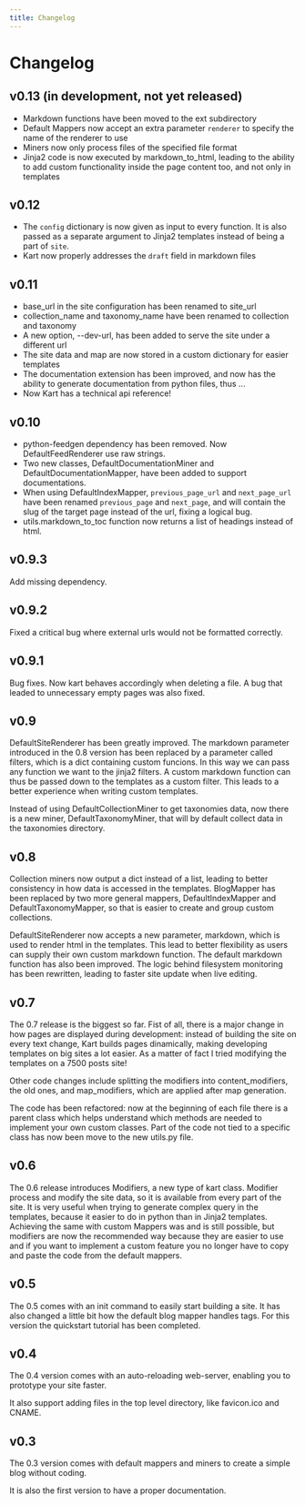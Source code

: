 ```yaml
---
title: Changelog
---
```


# Changelog


## v0.13 (in development, not yet released)

* Markdown functions have been moved to the ext subdirectory
* Default Mappers now accept an extra parameter ``renderer`` to specify the name of the renderer to use
* Miners now only process files of the specified file format
* Jinja2 code is now executed by markdown_to_html, leading to the ability to add custom functionality inside the page content too, and not only in templates

## v0.12

* The ``config`` dictionary is now given as input to every function. It is also passed as a separate argument to Jinja2 templates instead of being a part of ``site``.
* Kart now properly addresses the ``draft`` field in markdown files

## v0.11

* base_url in the site configuration has been renamed to site_url
* collection_name and taxonomy_name have been renamed to collection and taxonomy
* A new option, --dev-url, has been added to serve the site under a different url
* The site data and map are now stored in a custom dictionary for easier templates
* The documentation extension has been improved, and now has the ability to generate documentation from python files, thus ...
* Now Kart has a technical api reference!

## v0.10

* python-feedgen dependency has been removed. Now DefaultFeedRenderer use raw strings.
* Two new classes, DefaultDocumentationMiner and DefaultDocumentationMapper, have been added to support documentations.
* When using DefaultIndexMapper, ``previous_page_url`` and ``next_page_url`` have been renamed ``previous_page`` and ``next_page``, and will contain the slug of the target page instead of the url, fixing a logical bug.
* utils.markdown_to_toc function now returns a list of headings instead of html.

## v0.9.3
Add missing dependency.

## v0.9.2
Fixed a critical bug where external urls would not be formatted correctly.

## v0.9.1
Bug fixes. Now kart behaves accordingly when deleting a file. A bug that leaded to unnecessary empty pages was also fixed.


## v0.9
DefaultSiteRenderer has been greatly improved. The markdown parameter introduced in the 0.8 version has been replaced by a parameter called filters, which is a dict containing custom funcions. In this way we can pass any function we want to the jinja2 filters. A custom markdown function can thus be passed down to the templates as a custom filter. This leads to a better experience when writing custom templates.

Instead of using DefaultCollectionMiner to get taxonomies data, now there is a new miner, DefaultTaxonomyMiner, that will by default collect data in the taxonomies directory.  


## v0.8
Collection miners now output a dict instead of a list, leading to better consistency in how data is accessed in the templates. BlogMapper has been replaced by two more general mappers, DefaultIndexMapper and DefaultTaxonomyMapper, so that is easier to create and group custom collections.

DefaultSiteRenderer now accepts a new parameter, markdown, which is used to render html in the templates. This lead to better flexibility as users can supply their own custom markdown function. The default markdown function has also been improved. The logic behind filesystem monitoring has been rewritten, leading to faster site update when live editing.


## v0.7
The 0.7 release is the biggest so far. Fist of all, there is a major change in how pages are displayed during development: instead of building the site on every text change, Kart builds pages dinamically, making developing templates on big sites a lot easier. As a matter of fact I tried modifying the templates on a 7500 posts site!

Other code changes include splitting the modifiers into content_modifiers, the old ones, and map_modifiers, which are applied after map generation.

The code has been refactored: now at the beginning of each file there is a parent class which helps understand which methods are needed to implement your own custom classes. Part of the code not tied to a specific class has now been move to the new utils.py file.


## v0.6
The 0.6 release introduces Modifiers, a new type of kart class. Modifier process and modify the site data, so it is available from every part of the site. It is very useful when trying to generate complex query in the templates, because it easier to do in python than in Jinja2 templates. Achieving the same with custom Mappers was and is still possible, but modifiers are now the recommended way because they are easier to use and if you want to implement a custom feature you no longer have to copy and paste the code from the default mappers.


## v0.5
The 0.5 comes with an init command to easily start building a site. It has also changed a little bit how the default blog mapper handles tags. For this version the quickstart tutorial has been completed.


## v0.4
The 0.4 version comes with an auto-reloading web-server, enabling you to prototype your site faster.

It also support adding files in the top level directory, like favicon.ico and CNAME.


## v0.3
The 0.3 version comes with default mappers and miners to create a simple blog without coding.

It is also the first version to have a proper documentation.
